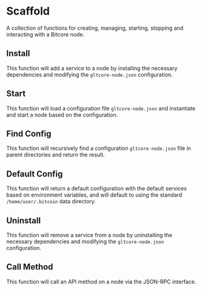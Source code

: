 # Scaffold
A collection of functions for creating, managing, starting, stopping and interacting with a Bitcore node.

## Install
This function will add a service to a node by installing the necessary dependencies and modifying the `gltcore-node.json` configuration.

## Start
This function will load a configuration file `gltcore-node.json` and instantiate and start a node based on the configuration.

## Find Config
This function will recursively find a configuration `gltcore-node.json` file in parent directories and return the result.

## Default Config
This function will return a default configuration with the default services based on environment variables, and will default to using the standard `/home/user/.bitcoin` data directory.

## Uninstall
This function will remove a service from a node by uninstalling the necessary dependencies and modifying the `gltcore-node.json` configuration.

## Call Method
This function will call an API method on a node via the JSON-RPC interface.
